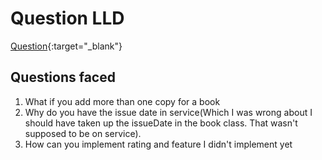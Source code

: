 # Question LLD 
[Question](https://docs.google.com/document/d/1bXsVN-7f31IGFoa6pTUJcEfbZy69zcVsPwJtCW1LEUQ/edit?usp=sharing){:target="_blank"}

## Questions faced
1. What if you add more than one copy for a book
2. Why do you have the issue date in service(Which I was wrong about I should have taken up the issueDate in the book class. That wasn't supposed to be on service).
3. How can you implement rating and feature I didn't implement yet
